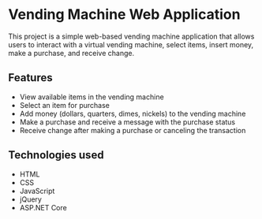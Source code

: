 # Vending Machine Web Application
This project is a simple web-based vending machine application that allows users to interact with a virtual vending machine, select items, insert money, make a purchase, and receive change.

## Features
- View available items in the vending machine
- Select an item for purchase
- Add money (dollars, quarters, dimes, nickels) to the vending machine
- Make a purchase and receive a message with the purchase status
- Receive change after making a purchase or canceling the transaction

## Technologies used
- HTML
- CSS
- JavaScript
- jQuery
- ASP.NET Core